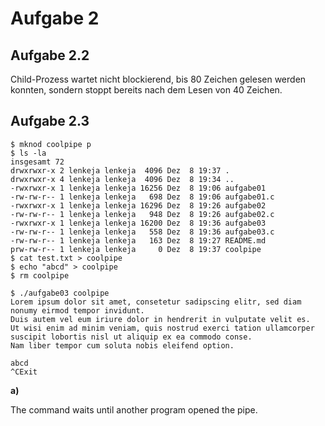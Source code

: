 
# Aufgabe 2

## Aufgabe 2.2

Child-Prozess wartet nicht blockierend, bis 80 Zeichen gelesen werden konnten, sondern stoppt bereits nach dem Lesen von 40 Zeichen.


## Aufgabe 2.3

```
$ mknod coolpipe p
$ ls -la
insgesamt 72
drwxrwxr-x 2 lenkeja lenkeja  4096 Dez  8 19:37 .
drwxrwxr-x 4 lenkeja lenkeja  4096 Dez  8 19:34 ..
-rwxrwxr-x 1 lenkeja lenkeja 16256 Dez  8 19:06 aufgabe01
-rw-rw-r-- 1 lenkeja lenkeja   698 Dez  8 19:06 aufgabe01.c
-rwxrwxr-x 1 lenkeja lenkeja 16296 Dez  8 19:26 aufgabe02
-rw-rw-r-- 1 lenkeja lenkeja   948 Dez  8 19:26 aufgabe02.c
-rwxrwxr-x 1 lenkeja lenkeja 16200 Dez  8 19:36 aufgabe03
-rw-rw-r-- 1 lenkeja lenkeja   558 Dez  8 19:36 aufgabe03.c
-rw-rw-r-- 1 lenkeja lenkeja   163 Dez  8 19:27 README.md
prw-rw-r-- 1 lenkeja lenkeja     0 Dez  8 19:37 coolpipe
$ cat test.txt > coolpipe
$ echo "abcd" > coolpipe
$ rm coolpipe
```

```
$ ./aufgabe03 coolpipe
Lorem ipsum dolor sit amet, consetetur sadipscing elitr, sed diam nonumy eirmod tempor invidunt.
Duis autem vel eum iriure dolor in hendrerit in vulputate velit es.
Ut wisi enim ad minim veniam, quis nostrud exerci tation ullamcorper suscipit lobortis nisl ut aliquip ex ea commodo conse.
Nam liber tempor cum soluta nobis eleifend option.

abcd
^CExit
```

**a)**

The command waits until another program opened the pipe.


